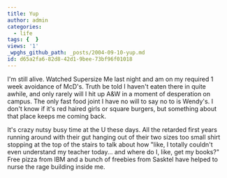 ```yaml
---
title: Yup
author: admin
categories:
  - life
tags: {  }
views: '1'
_wpghs_github_path: _posts/2004-09-10-yup.md
id: d65a2fa6-82d8-42d1-9bee-73bf96f01018
---
```

<p>I'm still alive.  Watched Supersize Me last night and am on my required 1 week avoidance of McD's.  Truth be told I haven't eaten there in quite awhile, and only rarely will I hit up A&amp;W in a moment of desperation on campus.  The only fast food joint I have no will to say no to is Wendy's.  I don't know if it's red haired girls or square burgers, but something about that place keeps me coming back.</p>
<p>It's crazy nutsy busy time at the U these days.  All the retarded first years running around with their gut hanging out of their two sizes too small shirt stopping at the top of the stairs to talk about how "like, I totally couldn't even understand my teacher today... and where do I, like, get my books?"  Free pizza from IBM and a bunch of freebies from Sasktel have helped to nurse the rage building inside me.</p>

